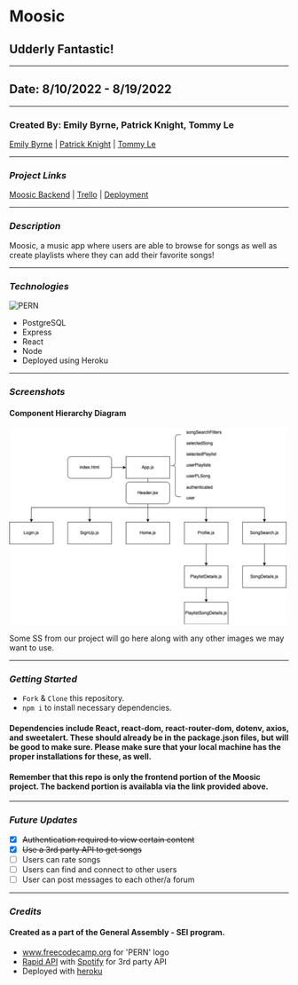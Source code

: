 # Moosic

## Udderly Fantastic!

---

## Date: 8/10/2022 - 8/19/2022

---

###  Created By: Emily Byrne, Patrick Knight, Tommy Le

[Emily Byrne](https://www.linkedin.com/in/emilybyrne3/) | [Patrick Knight](https://www.linkedin.com/in/patrick-f-knight/) | [Tommy Le](https://www.linkedin.com/in/tommyyle/)

---
### **_Project Links_**

[Moosic Backend](https://github.com/Tommy-layy/moosic_backend) | [Trello](https://trello.com/b/t17RUM3i/moosic) | [Deployment](https://moosicfrontend.herokuapp.com/)

---

### **_Description_**

Moosic, a music app where users are able to browse for songs as well as create playlists where they can add their favorite songs! 

---

### **_Technologies_**

<img alt="PERN" width='450' src="https://www.freecodecamp.org/news/content/images/size/w2000/2020/03/PERN.png" />

* PostgreSQL
* Express
* React
* Node
* Deployed using Heroku

---

### **_Screenshots_**

#### Component Hierarchy Diagram
<img alt="component hierarchy diagram" width='500' src="./public/Moosic_CHD.png" />

 Some SS from our project will go here along with any other images we may want to use.

---
### **_Getting Started_**

- `Fork` & `Clone` this repository.
- `npm i` to install necessary dependencies.

#### Dependencies include React, react-dom, react-router-dom, dotenv, axios, and sweetalert. These should already be in the package.json files, but will be good to make sure. Please make sure that your local machine has the proper installations for these, as well.

#### Remember that this repo is only the frontend portion of the Moosic project. The backend portion is availabla via the link provided above.

---

### **_Future Updates_**

- [x] ~~Authentication required to view certain content~~
- [x] ~~Use a 3rd party API to get songs~~
- [ ] Users can rate songs
- [ ] Users can find and connect to other users
- [ ] User can post messages to each other/a forum

---

### **_Credits_**

#### Created as a part of the General Assembly - SEI program.

* www.freecodecamp.org for 'PERN' logo
* [Rapid API](https://rapidapi.com/?site) with [Spotify](https://open.spotify.com/) for 3rd party API
* Deployed with [heroku](https://www.heroku.com/)

